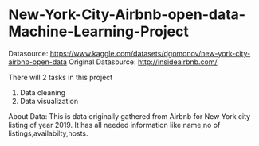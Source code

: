 # New-York-City-Airbnb-open-data-Machine-Learning-Project

Datasource: https://www.kaggle.com/datasets/dgomonov/new-york-city-airbnb-open-data
Original Datasource: http://insideairbnb.com/

There will 2 tasks in this project
1) Data cleaning
2) Data visualization

About Data:
This is data originally gathered from Airbnb for New York city listing of year 2019. It has all needed information like name,no of listings,availabilty,hosts.
